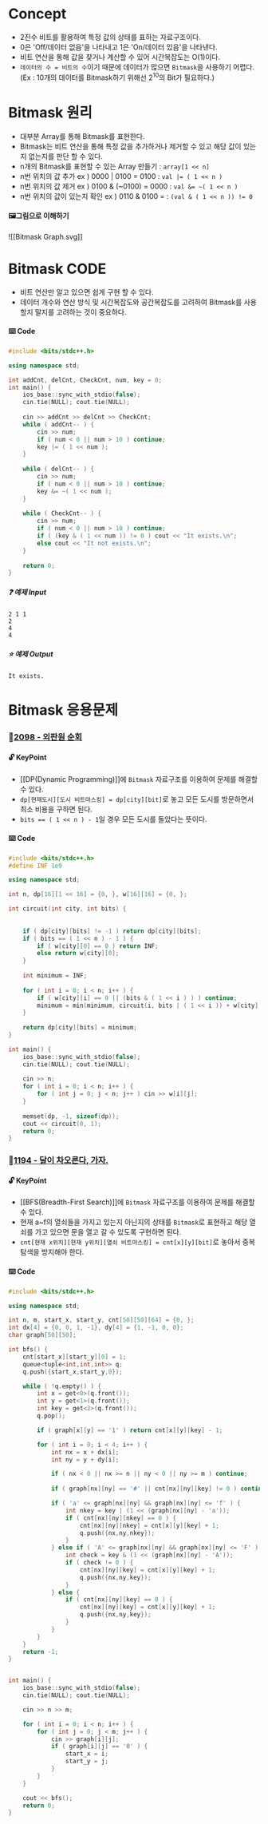 
# Concept
- 2진수 비트를 활용하여 특정 값의 상태를 표하는 자료구조이다.
- 0은 'Off/데이터 없음'을 나타내고 1은 'On/데이터 있음'을 나타낸다.
- 비트 연산을 통해 값을 찾거나 계산할 수 있어 시간복잡도는 O(1)이다.
- `데이터의 수 = 비트의 수`이기 때문에 데이터가 많으면 `Bitmask`을 사용하기 어렵다. (Ex : 10개의 데이터를 Bitmask하기 위해선 2<sup>10</sup>의 Bit가 필요하다.)
# Bitmask 원리
- 대부분 Array를 통해 Bitmask를 표현한다.
- Bitmask는 비트 연산을 통해 특정 값을 추가하거나 제거할 수 있고 해당 값이 있는지 없는지를 판단 할 수 있다.
- n개의 Bitmask를 표현할 수 있는 Array 만들기 : `array[1 << n]`
- n번 위치의 값 추가 ex ) 0000 | 0100 = 0100  : `val |= ( 1 << n )`
- n번 위치의 값 제거 ex ) 0100 & (~0100) = 0000 : `val &= ~( 1 << n )`
- n번 위치의 값이 있는지 확인 ex ) 0110 & 0100 =  : `(val & ( 1 << n )) != 0`
#### 🖼️그림으로 이해하기
![[Bitmask Graph.svg]]
# Bitmask CODE
- 비트 연산만 알고 있으면 쉽게 구현 할 수 있다.
- 데이터 개수와 연산 방식 및 시간복잡도와 공간복잡도를 고려하여 Bitmask를 사용할지 말지를 고려하는 것이 중요하다. 
#### ⌨️ Code
```cpp
#include <bits/stdc++.h>

using namespace std;

int addCnt, delCnt, CheckCnt, num, key = 0;
int main() {
    ios_base::sync_with_stdio(false);
    cin.tie(NULL); cout.tie(NULL);
    
    cin >> addCnt >> delCnt >> CheckCnt;
    while ( addCnt-- ) {
        cin >> num;
        if ( num < 0 || num > 10 ) continue;
        key |= ( 1 << num );
    }
    
    while ( delCnt-- ) {
        cin >> num;
        if ( num < 0 || num > 10 ) continue;
        key &= ~( 1 << num );
    }
    
    while ( CheckCnt-- ) {
        cin >> num;
        if ( num < 0 || num > 10 ) continue;
        if ( (key & ( 1 << num )) != 0 ) cout << "It exists.\n";
        else cout << "It not exists.\n";
    }
    
    return 0;
}
```
##### ❓ 예제 Input
	2 1 1
	2
	4
	4
##### ⭐ 예제 Output
	It exists.
# Bitmask 응용문제
### 📑[2098 - 외판원 순회](https://www.acmicpc.net/problem/2098)
#### 🔓 KeyPoint
- [[DP(Dynamic Programming)]]에 `Bitmask` 자료구조를 이용하여 문제를 해결할 수 있다.
- `dp[현재도시][도시 비트마스킹] = dp[city][bit]`로 놓고 모든 도시를 방문하면서 최소 비용을 구하면 된다.
- `bits == ( 1 << n ) - 1`일 경우 모든 도시를 돌았다는 뜻이다.
#### ⌨️ Code
```cpp
#include <bits/stdc++.h>
#define INF 1e9

using namespace std;

int n, dp[16][1 << 16] = {0, }, w[16][16] = {0, };

int circuit(int city, int bits) {
    
    
    if ( dp[city][bits] != -1 ) return dp[city][bits];
    if ( bits == ( 1 << n ) - 1 ) {
        if ( w[city][0] == 0 ) return INF;
        else return w[city][0];
    }
    
    int minimum = INF;
    
    for ( int i = 0; i < n; i++ ) {
        if ( w[city][i] == 0 || (bits & ( 1 << i ) ) ) continue;
        minimum = min(minimum, circuit(i, bits | ( 1 << i )) + w[city][i]);
    }
    
    return dp[city][bits] = minimum;
}

int main() {
    ios_base::sync_with_stdio(false);
    cin.tie(NULL); cout.tie(NULL);
    
    cin >> n;
    for ( int i = 0; i < n; i++ ) {
        for ( int j = 0; j < n; j++ ) cin >> w[i][j];
    }
    
    memset(dp, -1, sizeof(dp));
    cout << circuit(0, 1);
    return 0;
}
```
### 📑[1194 - 달이 차오른다, 가자.](https://www.acmicpc.net/problem/1194)
#### 🔓 KeyPoint
- [[BFS(Breadth-First Search)]]에 `Bitmask` 자료구조를 이용하여 문제를 해결할 수 있다.
- 현재 a~f의 열쇠들을 가지고 있는지 아닌지의 상태를 `Bitmask`로 표현하고 해당 열쇠를 가고 있으면 문을 열고 갈 수 있도록 구현하면 된다.
- `cnt[현재 x위치][현재 y위치][열쇠 비트마스킹] = cnt[x][y][bit]`로 놓아서 중복 탐색을 방지해야 한다.
#### ⌨️ Code
```cpp
#include <bits/stdc++.h>

using namespace std;

int n, m, start_x, start_y, cnt[50][50][64] = {0, };
int dx[4] = {0, 0, 1, -1}, dy[4] = {1, -1, 0, 0};
char graph[50][50];

int bfs() {
    cnt[start_x][start_y][0] = 1;
    queue<tuple<int,int,int>> q;
    q.push({start_x,start_y,0});

    while ( !q.empty() ) {
        int x = get<0>(q.front());
        int y = get<1>(q.front());
        int key = get<2>(q.front());
        q.pop();

        if ( graph[x][y] == '1' ) return cnt[x][y][key] - 1;

        for ( int i = 0; i < 4; i++ ) {
            int nx = x + dx[i];
            int ny = y + dy[i];

            if ( nx < 0 || nx >= n || ny < 0 || ny >= m ) continue;
            
            if ( graph[nx][ny] == '#' || cnt[nx][ny][key] != 0 ) continue;

            if ( 'a' <= graph[nx][ny] && graph[nx][ny] <= 'f' ) {
                int nkey = key | (1 << (graph[nx][ny] - 'a'));
                if ( cnt[nx][ny][nkey] == 0 ) {
                    cnt[nx][ny][nkey] = cnt[x][y][key] + 1;
                    q.push({nx,ny,nkey});
                }
            } else if ( 'A' <= graph[nx][ny] && graph[nx][ny] <= 'F' ) {
                int check = key & (1 << (graph[nx][ny] - 'A')); 
                if ( check != 0 ) {
                    cnt[nx][ny][key] = cnt[x][y][key] + 1;
                    q.push({nx,ny,key});
                }
            } else {
                if ( cnt[nx][ny][key] == 0 ) {
                    cnt[nx][ny][key] = cnt[x][y][key] + 1;
                    q.push({nx,ny,key});                    
                }
            }
        }
    }
    return -1;
}


int main() {
    ios_base::sync_with_stdio(false);
    cin.tie(NULL); cout.tie(NULL);

    cin >> n >> m;

    for ( int i = 0; i < n; i++ ) {
        for ( int j = 0; j < m; j++ ) {
            cin >> graph[i][j];
            if ( graph[i][j] == '0' ) {
                start_x = i;
                start_y = j;
            }
        }
    }

    cout << bfs();
    return 0;
}
```
